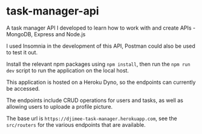 # task-manager-api
A task manager API I developed to learn how to work with and create APIs - MongoDB, Express and Node.js

I used Insomnia in the development of this API, Postman could also be used to test it out.

Install the relevant npm packages using `npm install`, then run the `npm run dev` script to run the application on the local host.

This application is hosted on a Heroku Dyno, so the endpoints can currently be accessed.

The endpoints include CRUD operations for users and tasks, as well as allowing users to uploade a profile picture.

The base url is `https://djimee-task-manager.herokuapp.com`, see the `src/routers` for the various endpoints that are available.
